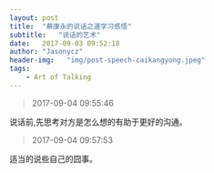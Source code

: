 ```yaml
---
layout: post
title:  "蔡康永的说话之道学习感悟"
subtitle:   "说话的艺术"
date:   2017-09-03 09:52:18
author: "Jasonycz"
header-img:   "img/post-speech-caikangyong.jpeg"
tags:
    - Art of Talking
---
```


> 2017-09-04 09:55:46

说话前,先思考对方是怎么想的有助于更好的沟通。

> 2017-09-04 09:57:53

适当的说些自己的囧事。





